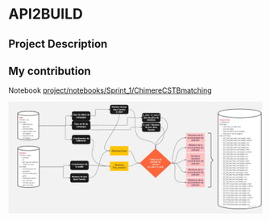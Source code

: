 # API2BUILD 

## Project Description 


## My contribution

Notebook [project/notebooks/Sprint_1/ChimereCSTBmatching](https://github.com/ctherreau/api2build/tree/main/project/notebooks/Sprint_1/ChimereCSTBmatching)

<img src="project/notebooks/Sprint_1/ChimereCSTBmatching/Diagramme Matching CSBT2Chimere.jpg">
